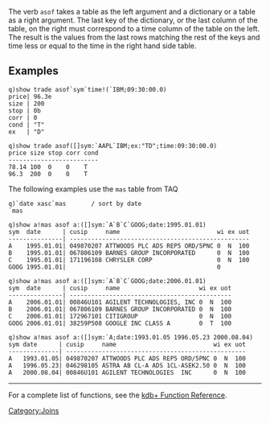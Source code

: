 The verb `asof` takes a table as the left argument and a dictionary or a table as a right argument. The last key of the dictionary, or the last column of the table, on the right must correspond to a time column of the table on the left. The result is the values from the last rows matching the rest of the keys and time less or equal to the time in the right hand side table.

Examples
--------

    q)show trade asof`sym`time!(`IBM;09:30:00.0)
    price| 96.3e
    size | 200
    stop | 0b
    corr | 0
    cond | "T"
    ex   | "D"

    q)show trade asof([]sym:`AAPL`IBM;ex:"TD";time:09:30:00.0)
    price size stop corr cond
    -------------------------
    78.14 100  0    0    T
    96.3  200  0    0    T

The following examples use the `mas` table from TAQ

    q)`date xasc`mas       / sort by date
    `mas

    q)show a!mas asof a:([]sym:`A`B`C`GOOG;date:1995.01.01)
    sym  date      | cusip     name                           wi ex uot
    ---------------| --------------------------------------------------
    A    1995.01.01| 049870207 ATTWOODS PLC ADS REP5 ORD/5PNC 0  N  100
    B    1995.01.01| 067806109 BARNES GROUP INCORPORATED      0  N  100
    C    1995.01.01| 171196108 CHRYSLER CORP                  0  N  100
    GOOG 1995.01.01|                                          0

    q)show a!mas asof a:([]sym:`A`B`C`GOOG;date:2006.01.01)
    sym  date      | cusip     name                      wi ex uot
    ---------------| ---------------------------------------------
    A    2006.01.01| 00846U101 AGILENT TECHNOLOGIES, INC 0  N  100
    B    2006.01.01| 067806109 BARNES GROUP INCORPORATED 0  N  100
    C    2006.01.01| 172967101 CITIGROUP                 0  N  100
    GOOG 2006.01.01| 38259P508 GOOGLE INC CLASS A        0  T  100

    q)show a!mas asof a:([]sym:`A;date:1993.01.05 1996.05.23 2000.08.04)
    sym date      | cusip     name                           wi ex uot
    --------------| --------------------------------------------------
    A   1993.01.05| 049870207 ATTWOODS PLC ADS REP5 ORD/5PNC 0  N  100
    A   1996.05.23| 046298105 ASTRA AB CL-A ADS 1CL-ASEK2.50 0  N  100
    A   2000.08.04| 00846U101 AGILENT TECHNOLOGIES  INC      0  N  100

------------------------------------------------------------------------

For a complete list of functions, see the [kdb+ Function Reference](Reference "wikilink").

<Category:Joins>
